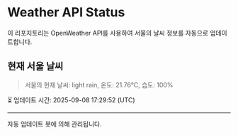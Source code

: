 
# Weather API Status

이 리포지토리는 OpenWeather API를 사용하여 서울의 날씨 정보를 자동으로 업데이트합니다.

## 현재 서울 날씨
> 서울의 현재 날씨: light rain, 온도: 21.76°C, 습도: 100%

⏳ 업데이트 시간: 2025-09-08 17:29:52 (UTC)

---
자동 업데이트 봇에 의해 관리됩니다.
